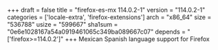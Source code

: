 +++
draft = false
title = "firefox-es-mx 114.0.2-1"
version = "114.0.2-1"
categories = ['locale-extra', 'firefox-extensions']
arch = "x86_64"
size = "536788"
usize = "599667"
sha1sum = "0e6e1028167a54a0919461065c349ba089667c07"
depends = "['firefox>=114.0.2']"
+++
Mexican Spanish language support for Firefox
